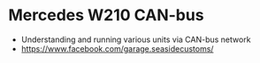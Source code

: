 # Mercedes W210 CAN-bus
* Understanding and running various units via CAN-bus network
* https://www.facebook.com/garage.seasidecustoms/
